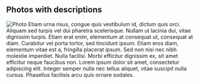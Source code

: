 ## Photos with descriptions
![Photo](https://www.cnet.com/a/img/iJxo9AIxiXHqVoqm6nGISKtKwPI=/2020/08/18/b7168aea-9f7e-47bb-9f31-4cb8ad92fbc7/lg-note-20-ultra-5g-iphone-11-se-google-pixel-4a-lg-velvet-6133.jpg)
Etiam urna risus, congue quis vestibulum id, dictum quis orci. Aliquam sed turpis vel dui pharetra scelerisque. Nullam ut lacinia dui, vitae dignissim turpis. Etiam erat enim, elementum at consequat ut, consequat at diam. Curabitur vel porta tortor, sed tincidunt ipsum. Etiam eros diam, elementum vitae est a, fringilla placerat ipsum. Sed non nisi nec nibh molestie imperdiet. Nulla facilisi. Morbi efficitur dignissim ex, sit amet efficitur neque faucibus non. Lorem ipsum dolor sit amet, consectetur adipiscing elit. Integer semper nulla nec tellus aliquet, vitae suscipit nulla cursus. Phasellus facilisis arcu quis ornare sodales.